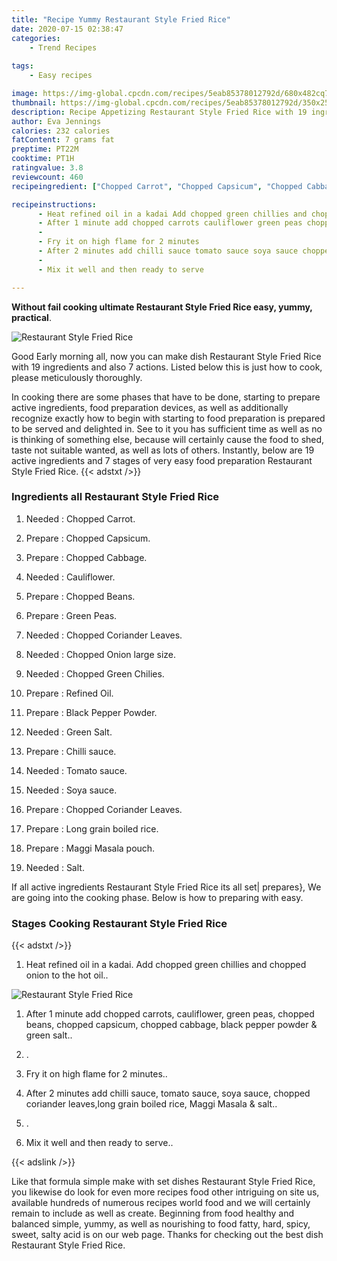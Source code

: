 ```yaml
---
title: "Recipe Yummy Restaurant Style Fried Rice"
date: 2020-07-15 02:38:47
categories:
    - Trend Recipes
    
tags:
    - Easy recipes

image: https://img-global.cpcdn.com/recipes/5eab85378012792d/680x482cq70/restaurant-style-fried-rice-recipe-main-photo.jpg
thumbnail: https://img-global.cpcdn.com/recipes/5eab85378012792d/350x250cq70/restaurant-style-fried-rice-recipe-main-photo.jpg
description: Recipe Appetizing Restaurant Style Fried Rice with 19 ingredients and 7 stages of easy cooking.
author: Eva Jennings
calories: 232 calories
fatContent: 7 grams fat
preptime: PT22M
cooktime: PT1H
ratingvalue: 3.8
reviewcount: 460
recipeingredient: ["Chopped Carrot", "Chopped Capsicum", "Chopped Cabbage", "Cauliflower", "Chopped Beans", "Green Peas", "Chopped Coriander Leaves", "Chopped Onion large size", "Chopped Green Chilies", "Refined Oil", "Black Pepper Powder", "Green Salt", "Chilli sauce", "Tomato sauce", "Soya sauce", "Chopped Coriander Leaves", "Long grain boiled rice", "Maggi Masala  pouch", "Salt"]

recipeinstructions: 
      - Heat refined oil in a kadai Add chopped green chillies and chopped onion to the hot oil 
      - After 1 minute add chopped carrots cauliflower green peas chopped beans chopped capsicum chopped cabbage black pepper powder  green salt 
      -  
      - Fry it on high flame for 2 minutes 
      - After 2 minutes add chilli sauce tomato sauce soya sauce chopped coriander leaveslong grain boiled rice Maggi Masala  salt 
      -  
      - Mix it well and then ready to serve

---
```




**Without fail cooking ultimate Restaurant Style Fried Rice easy, yummy, practical**. 


![Restaurant Style Fried Rice](https://img-global.cpcdn.com/recipes/5eab85378012792d/680x482cq70/restaurant-style-fried-rice-recipe-main-photo.jpg "Restaurant Style Fried Rice")




Good Early morning all, now you can make dish Restaurant Style Fried Rice with 19 ingredients and also 7 actions. Listed below this is just how to cook, please meticulously thoroughly.

In cooking there are some phases that have to be done, starting to prepare active ingredients, food preparation devices, as well as additionally recognize exactly how to begin with starting to food preparation is prepared to be served and delighted in. See to it you has sufficient time as well as no is thinking of something else, because will certainly cause the food to shed, taste not suitable wanted, as well as lots of others. Instantly, below are 19 active ingredients and 7 stages of very easy food preparation Restaurant Style Fried Rice.
{{< adstxt />}}

### Ingredients all Restaurant Style Fried Rice


1. Needed  : Chopped Carrot.

1. Prepare  : Chopped Capsicum.

1. Prepare  : Chopped Cabbage.

1. Needed  : Cauliflower.

1. Prepare  : Chopped Beans.

1. Prepare  : Green Peas.

1. Needed  : Chopped Coriander Leaves.

1. Needed  : Chopped Onion large size.

1. Needed  : Chopped Green Chilies.

1. Prepare  : Refined Oil.

1. Prepare  : Black Pepper Powder.

1. Needed  : Green Salt.

1. Prepare  : Chilli sauce.

1. Needed  : Tomato sauce.

1. Needed  : Soya sauce.

1. Prepare  : Chopped Coriander Leaves.

1. Prepare  : Long grain boiled rice.

1. Prepare  : Maggi Masala  pouch.

1. Needed  : Salt.



If all active ingredients Restaurant Style Fried Rice its all set| prepares}, We are going into the cooking phase. Below is how to preparing with easy.

### Stages Cooking Restaurant Style Fried Rice

{{< adstxt />}}


1. Heat refined oil in a kadai. Add chopped green chillies and chopped onion to the hot oil..



![Restaurant Style Fried Rice](https://img-global.cpcdn.com/steps/827da0735eb2621a/160x128cq70/restaurant-style-fried-rice-recipe-step-1-photo.jpg" "Restaurant Style Fried Rice")



1. After 1 minute add chopped carrots, cauliflower, green peas, chopped beans, chopped capsicum, chopped cabbage, black pepper powder &amp; green salt..



1. .



1. Fry it on high flame for 2 minutes..



1. After 2 minutes add chilli sauce, tomato sauce, soya sauce, chopped coriander leaves,long grain boiled rice, Maggi Masala &amp; salt..



1. .



1. Mix it well and then ready to serve..





{{< adslink />}}

Like that formula simple make with set dishes Restaurant Style Fried Rice, you likewise do look for even more recipes food other intriguing on site us, available hundreds of numerous recipes world food and we will certainly remain to include as well as create. Beginning from food healthy and balanced simple, yummy, as well as nourishing to food fatty, hard, spicy, sweet, salty acid is on our web page. Thanks for checking out the best dish Restaurant Style Fried Rice.

